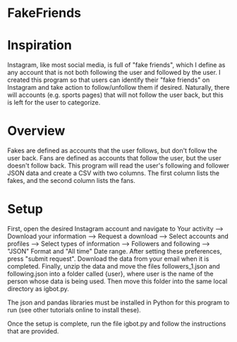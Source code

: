 # FakeFriends

# Inspiration
Instagram, like most social media, is full of "fake friends", which I define as any account that is not both following the user and followed by the user. I created this program so that users can identify their "fake friends" on Instagram and take action to follow/unfollow them if desired. Naturally, there will accounts (e.g. sports pages) that will not follow the user back, but this is left for the user to categorize. 

# Overview
Fakes are defined as accounts that the user follows, but don't follow the user back. Fans are defined as accounts that follow the user, but the user doesn't follow back. This program will read the user's following and follower JSON data and create a CSV with two columns. The first column lists the fakes, and the second column lists the fans.

# Setup
First, open the desired Instagram account and navigate to Your activity --> 
Download your information --> Request a download --> Select accounts and profiles --> Select types of information --> Followers and following --> "JSON" Format and "All time" Date range. After setting these preferences, press "submit request". Download the data from your email when it is completed. Finally, unzip the data and move the files followers_1.json and 
following.json into a folder called {user}, where user is the name of the 
person whose data is being used. Then move this folder into the same 
local directory as igbot.py.

The json and pandas libraries must be installed in Python for this program to run (see other tutorials online to install these).

Once the setup is complete, run the file igbot.py and follow the 
instructions that are provided.

